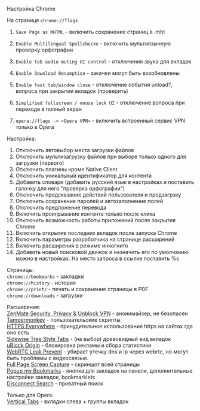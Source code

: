 Настройка Chrome

На странице ```chrome://flags``` <br>
1. ```Save Page as MHTML``` - включить сохранение страниц в .mht <br>
2. ```Enable Multilingual Spellchecke``` - включить мультиязычную проверку орфографии <br>
3. ```Enable tab audio muting UI control``` - отключения звука для вкладок <br>
4. ```Enable Download Resumption``` - закачки могут быть возобновлены <br>
5. ```Enable fast tab/window close``` - отключение события unload?, вопроса при закрытии вкладок (проверить) <br>
6. ```Simplified fullscreen / mouse lock UI``` - отключение вопроса при переходе в полный экран

7. ```opera://flags -> «Opera VPN»``` - включить встроенный сервис VPN только в Opera

Настройка:  
1. Отключить автовыбор места загрузки файлов  
2. Отключить мультизагрузку файлов при выборе только одного для загрузки (первого)  
3. Отключить плагины кроме Native Client  
4. Отключить уникальный идентификатор для контента  
5. Добавить словари (добавить русский язык в настройках и поставить галочку для него "проверка орфографии")  
6. Отключить предсказание действий пользователя и предзагрзку <br>
7. Отключить сохранение паролей и автозаполнение полей <br>
8. Отключить предложение перевода <br>
9. Включить проигрывание контента только после клика <br>
10. Отключить возможность работы приложений после закрытия Chrome <br>
11. Включить открытие последних вкладок после запуска Chrome <br>
12. Включить параметры разработчика на странице расширений <br>
13. Включить расширения в режиме инкогнито <br>
14. Добавить новый поисковой движок и назначить его по умолчанию можно в настройках. На место запроса в ссылке поставить %s

Страницы: <br>
```chrome://bookmarks``` - закладки <br>
```chrome://history``` - история <br>
```chrome://print/``` - печать и сохранение страницы в PDF <br>
```chrome://downloads``` - загрузки

Расширения: <br>
[ZenMate Security, Privacy & Unblock VPN](https://chrome.google.com/webstore/detail/zenmate-security-privacy/fdcgdnkidjaadafnichfpabhfomcebme) - анонимайзер, не безопасен  <br>
[Tampermonkey](https://chrome.google.com/webstore/detail/tampermonkey/dhdgffkkebhmkfjojejmpbldmpobfkfo) - пользовательские скрипты <br>
[HTTPS Everywhere](https://chrome.google.com/webstore/detail/https-everywhere/gcbommkclmclpchllfjekcdonpmejbdp) - принудительное использование https на сайтах где оно есть <br>
[Sidewise Tree Style Tabs](https://chrome.google.com/webstore/detail/sidewise-tree-style-tabs/biiammgklaefagjclmnlialkmaemifgo) - (на выбор) древовидный вид вкладок <br>
[uBlock Origin](https://chrome.google.com/webstore/detail/ublock-origin/cjpalhdlnbpafiamejdnhcphjbkeiagm) - блокировка рекламы и сбора статистики <br>
[WebRTC Leak Prevent](https://chrome.google.com/webstore/detail/webrtc-leak-prevent/eiadekoaikejlgdbkbdfeijglgfdalml?utm_source=chrome-app-launcher-info-dialog) - убирает утечку dns и ip через webrtc, но могут быть проблемы с видеосвязью. <br>
[Full Page Screen Capture](https://chrome.google.com/webstore/detail/full-page-screen-capture/fdpohaocaechififmbbbbbknoalclacl) - скриншот всей страницы <br>
[Popup my Bookmarks](https://chrome.google.com/webstore/detail/popup-my-bookmarks/mppflflkbbafeopeoeigkbbdjdbeifni) - кнопка для закладок на панели, дополнительные настройки закладок, bookmarklets <br>
[Disconnect Search](https://chrome.google.com/webstore/detail/disconnect-search/hmobfennjmjnkdbklhcnnfbhfibedgkk) - приватный поиск <br>

Только для Opera:  
[Vertical Tabs](https://addons.opera.com/ru/extensions/details/vertical-tabs) - вкладки слева + группы вкладок